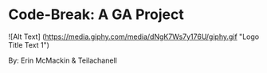 # Code-Break: A GA Project


![Alt Text] (https://media.giphy.com/media/dNgK7Ws7y176U/giphy.gif "Logo Title Text 1")


 By: Erin McMackin & Teilachanell
